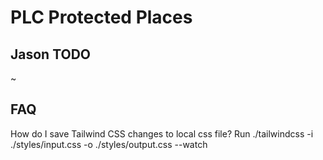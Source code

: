 # PLC Protected Places

## Jason TODO

~

## FAQ

How do I save Tailwind CSS changes to local css file?
Run ./tailwindcss -i ./styles/input.css -o ./styles/output.css --watch
